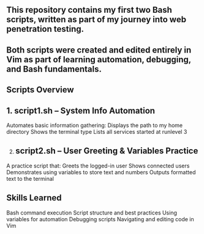 ## This repository contains my first two Bash scripts, written as part of my journey into web penetration testing.
## Both scripts were created and edited entirely in Vim as part of learning automation, debugging, and Bash fundamentals.

## Scripts Overview
## 1. script1.sh – System Info Automation

Automates basic information gathering:
Displays the path to my home directory
Shows the terminal type
Lists all services started at runlevel 3

2. ## script2.sh – User Greeting & Variables Practice

A practice script that:
Greets the logged-in user
Shows connected users
Demonstrates using variables to store text and numbers
Outputs formatted text to the terminal

## Skills Learned

Bash command execution
Script structure and best practices
Using variables for automation
Debugging scripts
Navigating and editing code in Vim
